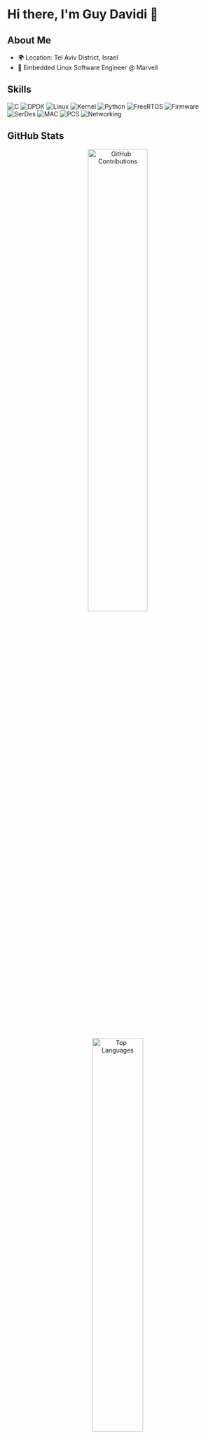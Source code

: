 # Hi there, I'm Guy Davidi 👋

## About Me

- 🌍 Location: Tel Aviv District, Israel
- 💼  Embedded Linux Software Engineer @ Marvell

## Skills

![C](https://img.shields.io/badge/-C-blue)
![DPDK](https://img.shields.io/badge/-DPDK-green)
![Linux](https://img.shields.io/badge/-Linux-lightgrey)
![Kernel](https://img.shields.io/badge/-Kernel-orange)
![Python](https://img.shields.io/badge/-Python-yellow)
![FreeRTOS](https://img.shields.io/badge/-FreeRTOS-blue)
![Firmware](https://img.shields.io/badge/-Firmware-red)
![SerDes](https://img.shields.io/badge/-SerDes-purple)
![MAC](https://img.shields.io/badge/-MAC-pink)
![PCS](https://img.shields.io/badge/-PCS-brown)
![Networking](https://img.shields.io/badge/-Networking-lightblue)

## GitHub Stats

<div align="center">
  <img src="https://github-readme-stats.vercel.app/api?username=guy-davidi&show_icons=true&theme=dark" alt="GitHub Contributions" width="52%">
  <img src="https://github-readme-stats.vercel.app/api/top-langs/?username=guy-davidi&layout=compact&theme=dark" alt="Top Languages" width="48%">
</div>

## Contact Me

- 📧 Email: guy.davidix@gmail.com
- 💼 LinkedIn: [LinkedIn](https://www.linkedin.com/in/guy-davidi/)
